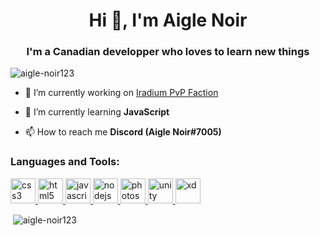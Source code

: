 <h1 align="center">Hi 👋, I'm Aigle Noir</h1>
<h3 align="center">I'm a Canadian developper who loves to learn new things</h3>

<p align="left"> <img src="https://komarev.com/ghpvc/?username=aigle-noir123&label=Profile%20views&color=0e75b6&style=flat" alt="aigle-noir123" /> </p>

- 🔭 I’m currently working on [Iradium PvP Faction](https://iradium.net/)

- 🌱 I’m currently learning **JavaScript**

- 📫 How to reach me **Discord (Aigle Noir#7005)**


<h3 align="left">Languages and Tools:</h3>
<p align="left"> <a href="https://www.w3schools.com/css/" target="_blank"> <img src="https://devicons.github.io/devicon/devicon.git/icons/css3/css3-original-wordmark.svg" alt="css3" width="40" height="40"/> </a> <a href="https://www.w3.org/html/" target="_blank"> <img src="https://devicons.github.io/devicon/devicon.git/icons/html5/html5-original-wordmark.svg" alt="html5" width="40" height="40"/> </a> <a href="https://www.adobe.com/in/products/illustrator.html" target="_blank"> <img src="https://cdn.discordapp.com/attachments/683761096141701154/797097507599024149/bZRoAAAAAElFTkSuQmCC.png" alt="javascript" width="40" height="40"/> </a> <a href="https://nodejs.org" target="_blank"> <img src="https://cdn.discordapp.com/attachments/683761096141701154/797097735039746068/1200px-Node.png" alt="nodejs" width="40" height="40"/> </a> <a href="https://www.photoshop.com/en" target="_blank"> <img src="https://i.pinimg.com/originals/ab/6d/0e/ab6d0ee496800a2a9b0b80bcd7011653.png" alt="photoshop" width="40" height="40"/> </a> <a href="https://unity.com/" target="_blank"> <img src="https://www.vectorlogo.zone/logos/unity3d/unity3d-icon.svg" alt="unity" width="40" height="40"/> </a> <a href="https://www.adobe.com/products/xd.html" target="_blank"> <img src="https://cdn.worldvectorlogo.com/logos/adobe-xd.svg" alt="xd" width="40" height="40"/> </a> </p>

<p>&nbsp;<img align="center" src="https://github-readme-stats.vercel.app/api?username=aigle-noir123&show_icons=true&locale=en" alt="aigle-noir123" /></p>
